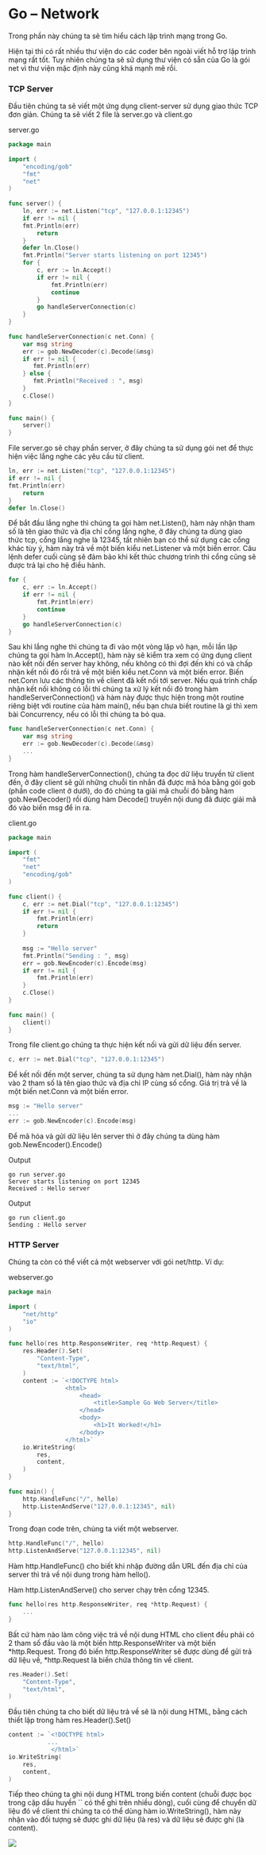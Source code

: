 # Go – Network
Trong phần này chúng ta sẽ tìm hiểu cách lập trình mạng trong Go.

Hiện tại thì có rất nhiều thư viện do các coder bên ngoài viết hỗ trợ lập trình mạng rất tốt. Tuy nhiên chúng ta sẽ sử dụng thư viện có sẵn của Go là gói net vì thư viện mặc định này cũng khá mạnh mẽ rồi.

### TCP Server

Đầu tiên chúng ta sẽ viết một ứng dụng client-server sử dụng giao thức TCP đơn giản. Chúng ta sẽ viết 2 file là server.go và client.go

server.go
```go
package main
 
import (
    "encoding/gob"
    "fmt"
    "net"
)
 
func server() {
    ln, err := net.Listen("tcp", "127.0.0.1:12345")
    if err != nil {
    fmt.Println(err)
        return
    }
    defer ln.Close()
    fmt.Println("Server starts listening on port 12345")
    for {
        c, err := ln.Accept()
        if err != nil {
            fmt.Println(err)
            continue
        } 
        go handleServerConnection(c)
    }
}
 
func handleServerConnection(c net.Conn) {
    var msg string
    err := gob.NewDecoder(c).Decode(&msg)
    if err != nil {
       fmt.Println(err)
    } else {
       fmt.Println("Received : ", msg)
    }
    c.Close()
}
 
func main() {
    server()
}
```
File server.go sẽ chạy phần server, ở đây chúng ta sử dụng gói net để thực hiện việc lắng nghe các yêu cầu từ client.

```go
ln, err := net.Listen("tcp", "127.0.0.1:12345")
if err != nil {
fmt.Println(err)
    return
}
defer ln.Close()
```
Để bắt đầu lắng nghe thì chúng ta gọi hàm net.Listen(), hàm này nhận tham số là tên giao thức và địa chỉ cổng lắng nghe, ở đây chúng ta dùng giao thức tcp, cổng lắng nghe là 12345, tất nhiên bạn có thể sử dụng các cổng khác tùy ý, hàm này trả về một biến kiểu net.Listener và một biến error. Câu lệnh defer cuối cùng sẽ đảm bảo khi kết thúc chương trình thì cổng cũng sẽ được trả lại cho hệ điều hành.
```go
for {
    c, err := ln.Accept()
    if err != nil {
        fmt.Println(err)
        continue
    } 
    go handleServerConnection(c)
}
```
Sau khi lắng nghe thì chúng ta đi vào một vòng lặp vô hạn, mỗi lần lặp chúng ta gọi hàm ln.Accept(), hàm này sẽ kiểm tra xem có ứng dụng client nào kết nối đến server hay không, nếu không có thì đợi đến khi có và chấp nhận kết nối đó rồi trả về một biến kiểu net.Conn và một biến error. Biến net.Conn lưu các thông tin về client đã kết nối tới server. Nếu quá trình chấp nhận kết nối không có lỗi thì chúng ta xử lý kết nối đó trong hàm handleServerConnection() và hàm này được thực hiện trong một routine riêng biệt với routine của hàm main(), nếu bạn chưa biết routine là gì thì xem bài Concurrency, nếu có lỗi thì chúng ta bỏ qua.
```go
func handleServerConnection(c net.Conn) {
    var msg string
    err := gob.NewDecoder(c).Decode(&msg)
    ...
}
```
Trong hàm handleServerConnection(), chúng ta đọc dữ liệu truyền từ client đến, ở đây client sẽ gửi những chuỗi tin nhắn đã được mã hóa bằng gói gob (phần code client ở dưới), do đó chúng ta giải mã chuỗi đó bằng hàm gob.NewDecoder() rồi dùng hàm Decode() truyền nội dung đã được giải mã đó vào biến msg để in ra.

client.go
```go
package main
 
import (
    "fmt"
    "net"
    "encoding/gob"
)
 
func client() {
    c, err := net.Dial("tcp", "127.0.0.1:12345")
    if err != nil {
        fmt.Println(err)
        return
    }
  
    msg := "Hello server"
    fmt.Println("Sending : ", msg)
    err = gob.NewEncoder(c).Encode(msg)
    if err != nil {
        fmt.Println(err)
    }
    c.Close()
}
 
func main() {
    client()
}
```
Trong file client.go chúng ta thực hiện kết nối và gửi dữ liệu đến server.

```go
c, err := net.Dial("tcp", "127.0.0.1:12345")
```
Để kết nối đến một server, chúng ta sử dụng hàm net.Dial(), hàm này nhận vào 2 tham số là tên giao thức và địa chỉ IP cùng số cổng. Giá trị trả về là một biến net.Conn và một biến error.
```go
msg := "Hello server"
...
err := gob.NewEncoder(c).Encode(msg)
```
Để mã hóa và gửi dữ liệu lên server thì ở đây chúng ta dùng hàm gob.NewEncoder().Encode()

Output
```
go run server.go
Server starts listening on port 12345
Received : Hello server
```
Output
```
go run client.go
Sending : Hello server
```

### HTTP Server

Chúng ta còn có thể viết cả một webserver với gói net/http. Ví dụ:

webserver.go
```go
package main
 
import (
    "net/http"
    "io"
)
 
func hello(res http.ResponseWriter, req *http.Request) {
    res.Header().Set(
        "Content-Type",
        "text/html",
    )
    content := `<!DOCTYPE html>
                <html>
                    <head>
                        <title>Sample Go Web Server</title>
                    </head>
                    <body>
                        <h1>It Worked!</h1>
                    </body>
                </html>`
    io.WriteString(
        res,
        content,
    )
}
 
func main() {
    http.HandleFunc("/", hello)
    http.ListenAndServe("127.0.0.1:12345", nil)
}
```
Trong đoạn code trên, chúng ta viết một webserver.

```go
http.HandleFunc("/", hello)
http.ListenAndServe("127.0.0.1:12345", nil)
```
Hàm http.HandleFunc() cho biết khi nhập đường dẫn URL đến địa chỉ của server thì trả về nội dung trong hàm hello().

Hàm http.ListenAndServe() cho server chạy trên cổng 12345.

```go
func hello(res http.ResponseWriter, req *http.Request) {
    ...
}
```
Bất cứ hàm nào làm công việc trả về nội dung HTML cho client đều phải có 2 tham số đầu vào là một biến http.ResponseWriter và một biến *http.Request. Trong đó biến http.ResponseWriter sẽ được dùng để gửi trả dữ liệu về, *http.Request là biến chứa thông tin về client.

```go
res.Header().Set(
    "Content-Type",
    "text/html",
)
```
Đầu tiên chúng ta cho biết dữ liệu trả về sẽ là nội dung HTML, bằng cách thiết lập trong hàm res.Header().Set()

```go
content := `<!DOCTYPE html>
           ...
            </html>`
io.WriteString(
    res,
    content,
)
```
Tiếp theo chúng ta ghi nội dung HTML trong biến content (chuỗi được bọc trong cặp dầu huyền `` có thể ghi trên nhiều dòng), cuối cùng để chuyển dữ liệu đó về client thì chúng ta có thể dùng hàm io.WriteString(), hàm này nhận vào đối tượng sẽ được ghi dữ liệu (là res) và dữ liệu sẽ được ghi (là content).

![](../Capture%20(1).jpg)